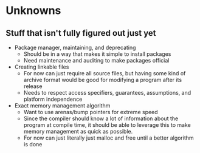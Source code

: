 # Unknowns

## Stuff that isn't fully figured out just yet
* Package manager, maintaining, and deprecating
    * Should be in a way that makes it simple to install packages
    * Need maintenance and auditing to make packages official
* Creating linkable files
    * For now can just require all source files, but having some kind of archive format would be good for modifying a program after its release
    * Needs to respect access specifiers, guarantees, assumptions, and platform independence
* Exact memory management algorithm
    * Want to use arenas/bump pointers for extreme speed
    * Since the compiler should know a lot of information about the program at compile time, it should be able to leverage this to make memory management as quick as possible.
    * For now can just literally just malloc and free until a better algorithm is done





